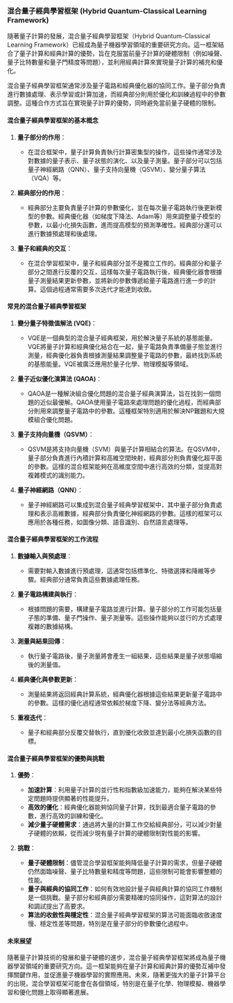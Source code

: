 ### **混合量子經典學習框架 (Hybrid Quantum-Classical Learning Framework)**

隨著量子計算的發展，混合量子經典學習框架（Hybrid Quantum-Classical Learning Framework）已經成為量子機器學習領域的重要研究方向。這一框架結合了量子計算和經典計算的優勢，旨在克服當前量子計算的硬體限制（例如噪聲、量子比特數量和量子門精度等問題），並利用經典計算來實現量子計算的補充和優化。

混合量子經典學習框架通常涉及量子電路和經典優化器的協同工作。量子部分負責進行數據處理、表示學習或計算加速，而經典部分則用於優化和訓練過程中的參數調整。這種合作方式旨在實現量子計算的優勢，同時避免當前量子硬體的限制。

#### **混合量子經典學習框架的基本概念**

1. **量子部分的作用**：
   - 在混合框架中，量子計算負責執行計算密集型的操作，這些操作通常涉及對數據的量子表示、量子狀態的演化、以及量子測量。量子部分可以包括量子神經網路（QNN）、量子支持向量機（QSVM）、變分量子算法（VQA）等。

2. **經典部分的作用**：
   - 經典部分主要負責量子計算的參數優化，並在每次量子電路執行後更新模型的參數。經典優化器（如梯度下降法、Adam等）用來調整量子模型的參數，以最小化損失函數，進而提高模型的預測準確性。經典部分還可以進行數據預處理和後處理。

3. **量子和經典的交互**：
   - 在混合學習框架中，量子和經典部分並不是獨立工作的。經典部分和量子部分之間進行反覆的交互，這樣每次量子電路執行後，經典優化器會根據量子測量結果更新參數，並將新的參數傳遞給量子電路進行進一步的計算。這個過程通常需要多次迭代才能達到收斂。

#### **常見的混合量子經典學習框架**

1. **變分量子特徵值解法 (VQE)**：
   - VQE是一個典型的混合量子經典框架，用於解決量子系統的基態能量。VQE將量子計算和經典優化結合在一起，量子電路負責準備量子態並進行測量，經典優化器負責根據測量結果調整量子電路的參數，最終找到系統的基態能量。VQE被廣泛應用於量子化學、物理模擬等領域。

2. **量子近似優化演算法 (QAOA)**：
   - QAOA是一種解決組合優化問題的混合量子經典演算法，旨在找到一個問題的近似最優解。QAOA使用量子電路來處理問題的優化過程，而經典部分則用來調整量子電路中的參數。這種框架特別適用於解決NP難題和大規模組合優化問題。

3. **量子支持向量機（QSVM）**：
   - QSVM是將支持向量機（SVM）與量子計算相結合的算法。在QSVM中，量子部分負責進行內積計算和高維空間映射，經典部分則負責優化超平面的參數。這樣的混合框架能夠在高維度空間中進行高效的分類，並提高對複雜模式的識別能力。

4. **量子神經網路（QNN）**：
   - 量子神經網路可以集成到混合量子經典學習框架中，其中量子部分負責處理和表示高維數據，經典部分負責優化神經網路的參數。這樣的框架可以應用於各種任務，如圖像分類、語音識別、自然語言處理等。

#### **混合量子經典學習框架的工作流程**

1. **數據輸入與預處理**：
   - 需要對輸入數據進行預處理，這通常包括標準化、特徵選擇和降維等步驟。經典部分通常負責這些數據處理任務。

2. **量子電路構建與執行**：
   - 根據問題的需要，構建量子電路並進行計算。量子部分的工作可能包括量子態的準備、量子門操作、量子測量等。這些操作能夠以並行的方式處理複雜的數據結構。

3. **測量與結果回傳**：
   - 執行量子電路後，量子測量將會產生一組結果，這些結果是量子狀態塌縮後的測量值。

4. **經典優化與參數更新**：
   - 測量結果將返回經典計算系統，經典優化器根據這些結果更新量子電路中的參數。這樣的優化過程通常依賴於梯度下降、變分法等經典方法。

5. **重複迭代**：
   - 量子和經典部分反覆交替執行，直到優化收斂並達到最小化損失函數的目標。

#### **混合量子經典學習框架的優勢與挑戰**

1. **優勢**：
   - **加速計算**：利用量子計算的並行性和指數級加速能力，能夠在解決某些特定問題時提供顯著的性能提升。
   - **高效的優化**：經典優化器能夠協同量子計算，找到最適合量子電路的參數，進行高效的訓練和優化。
   - **減少量子硬體需求**：通過將大量的計算工作交給經典部分，可以減少對量子硬體的依賴，從而減少現有量子計算的硬體限制對性能的影響。

2. **挑戰**：
   - **量子硬體限制**：儘管混合學習框架能夠降低量子計算的需求，但量子硬體仍然面臨噪聲、量子比特數量和精度等問題，這些限制可能會影響整體的性能。
   - **量子與經典的協同工作**：如何有效地設計量子與經典計算的協同工作機制是一個挑戰。量子部分和經典部分需要精確的協同操作，這對算法的設計和調試提出了高要求。
   - **算法的收斂性與穩定性**：混合量子經典學習框架的算法可能面臨收斂速度慢、穩定性差等問題，特別是在量子部分的參數優化過程中。

#### **未來展望**

隨著量子計算技術的發展和量子硬體的進步，混合量子經典學習框架將成為量子機器學習領域的重要研究方向。這一框架能夠在量子計算和經典計算的優勢互補中發揮關鍵作用，並促進量子機器學習的實際應用。未來，隨著更強大的量子計算平台的出現，混合學習框架可能會在各個領域，特別是在量子化學、物理模擬、機器學習和優化問題上取得顯著進展。